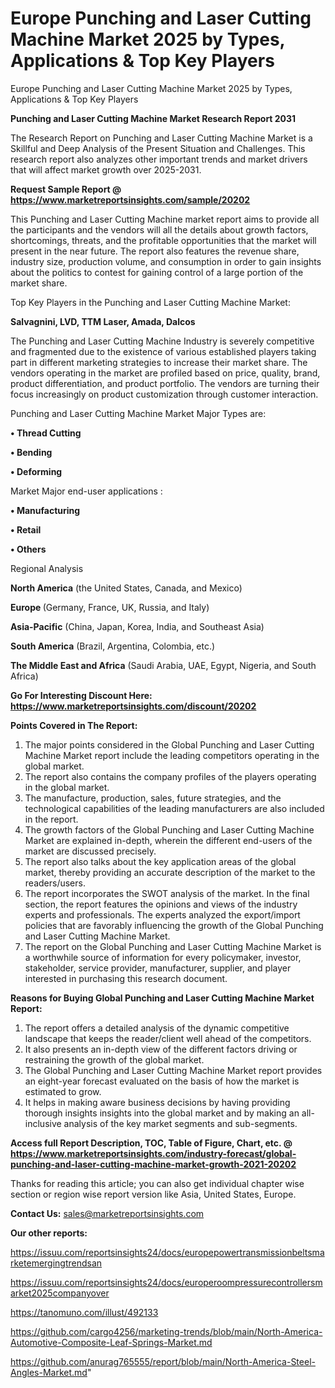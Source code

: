 # Europe Punching and Laser Cutting Machine Market 2025 by Types, Applications & Top Key Players
Europe Punching and Laser Cutting Machine Market 2025 by Types, Applications & Top Key Players

<strong>Punching and Laser Cutting Machine Market Research Report 2031</strong>

The Research Report on Punching and Laser Cutting Machine Market is a Skillful and Deep Analysis of the Present Situation and Challenges. This research report also analyzes other important trends and market drivers that will affect market growth over 2025-2031.

<strong>Request Sample Report @ <a href=https://www.marketreportsinsights.com/sample/20202>https://www.marketreportsinsights.com/sample/20202</a></strong>

This Punching and Laser Cutting Machine market report aims to provide all the participants and the vendors will all the details about growth factors, shortcomings, threats, and the profitable opportunities that the market will present in the near future. The report also features the revenue share, industry size, production volume, and consumption in order to gain insights about the politics to contest for gaining control of a large portion of the market share.

Top Key Players in the Punching and Laser Cutting Machine Market:

<strong>Salvagnini, LVD, TTM Laser, Amada, Dalcos</strong>

The Punching and Laser Cutting Machine Industry is severely competitive and fragmented due to the existence of various established players taking part in different marketing strategies to increase their market share. The vendors operating in the market are profiled based on price, quality, brand, product differentiation, and product portfolio. The vendors are turning their focus increasingly on product customization through customer interaction.

Punching and Laser Cutting Machine Market Major Types are:

<strong>• Thread Cutting

• Bending

• Deforming</strong>

Market Major end-user applications :

<strong>• Manufacturing

• Retail

• Others</strong>

Regional Analysis

</u><strong><b>North America</b></strong> (the United States, Canada, and Mexico)

<strong><b>Europe </b></strong>(Germany, France, UK, Russia, and Italy)

<strong><b>Asia-Pacific</b></strong> (China, Japan, Korea, India, and Southeast Asia)

<strong><b>South America</b></strong> (Brazil, Argentina, Colombia, etc.)

<strong><b>The Middle East and Africa</b></strong> (Saudi Arabia, UAE, Egypt, Nigeria, and South Africa)

<strong>Go For Interesting Discount Here: <a href=https://www.marketreportsinsights.com/discount/20202>https://www.marketreportsinsights.com/discount/20202</a></strong>

<strong>Points Covered in The Report:</strong>
<ol>
  <li>The major points considered in the Global Punching and Laser Cutting Machine Market report include the leading competitors operating in the global market.</li>
  <li>The report also contains the company profiles of the players operating in the global market.</li>
  <li>The manufacture, production, sales, future strategies, and the technological capabilities of the leading manufacturers are also included in the report.</li>
  <li>The growth factors of the Global Punching and Laser Cutting Machine Market are explained in-depth, wherein the different end-users of the market are discussed precisely.</li>
  <li>The report also talks about the key application areas of the global market, thereby providing an accurate description of the market to the readers/users.</li>
  <li>The report incorporates the SWOT analysis of the market. In the final section, the report features the opinions and views of the industry experts and professionals. The experts analyzed the export/import policies that are favorably influencing the growth of the Global Punching and Laser Cutting Machine Market.</li>
  <li>The report on the Global Punching and Laser Cutting Machine Market is a worthwhile source of information for every policymaker, investor, stakeholder, service provider, manufacturer, supplier, and player interested in purchasing this research document.</li>
</ol>
<strong>Reasons for Buying Global Punching and Laser Cutting Machine Market Report:</strong>

<ol>
  <li>The report offers a detailed analysis of the dynamic competitive landscape that keeps the reader/client well ahead of the competitors.</li>
  <li>It also presents an in-depth view of the different factors driving or restraining the growth of the global market.</li>
  <li>The Global Punching and Laser Cutting Machine Market report provides an eight-year forecast evaluated on the basis of how the market is estimated to grow.</li>
  <li>It helps in making aware business decisions by having providing thorough insights insights into the global market and by making an all-inclusive analysis of the key market segments and sub-segments.</li>
</ol>
<strong>Access full Report Description, TOC, Table of Figure, Chart, etc. @ <a href=https://www.marketreportsinsights.com/industry-forecast/global-punching-and-laser-cutting-machine-market-growth-2021-20202>https://www.marketreportsinsights.com/industry-forecast/global-punching-and-laser-cutting-machine-market-growth-2021-20202</a></strong>


Thanks for reading this article; you can also get individual chapter wise section or region wise report version like Asia, United States, Europe.

<strong>Contact Us:</strong>
sales@marketreportsinsights.com

<strong>Our other reports:</strong>

<a href=https://issuu.com/reportsinsights24/docs/europepowertransmissionbeltsmarketemergingtrendsan>https://issuu.com/reportsinsights24/docs/europepowertransmissionbeltsmarketemergingtrendsan</a>

<a href=https://issuu.com/reportsinsights24/docs/europeroompressurecontrollersmarket2025companyover>https://issuu.com/reportsinsights24/docs/europeroompressurecontrollersmarket2025companyover</a>

<a href=https://tanomuno.com/illust/492133>https://tanomuno.com/illust/492133</a>

<a href=https://github.com/cargo4256/marketing-trends/blob/main/North-America-Automotive-Composite-Leaf-Springs-Market.md>https://github.com/cargo4256/marketing-trends/blob/main/North-America-Automotive-Composite-Leaf-Springs-Market.md</a>

<a href=https://github.com/anurag765555/report/blob/main/North-America-Steel-Angles-Market.md>https://github.com/anurag765555/report/blob/main/North-America-Steel-Angles-Market.md</a>"
